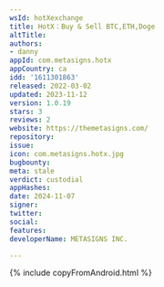```yaml
---
wsId: hotXexchange
title: HotX：Buy & Sell BTC,ETH,Doge
altTitle: 
authors:
- danny
appId: com.metasigns.hotx
appCountry: ca
idd: '1611301863'
released: 2022-03-02
updated: 2023-11-12
version: 1.0.19
stars: 3
reviews: 2
website: https://themetasigns.com/
repository: 
issue: 
icon: com.metasigns.hotx.jpg
bugbounty: 
meta: stale
verdict: custodial
appHashes: 
date: 2024-11-07
signer: 
twitter: 
social: 
features: 
developerName: METASIGNS INC.

---
```


{% include copyFromAndroid.html %}
